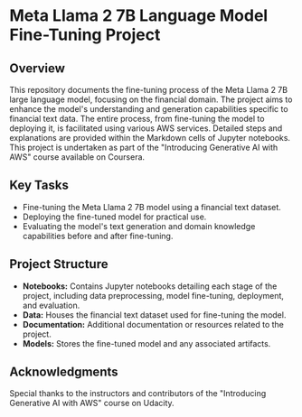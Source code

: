 # Meta Llama 2 7B Language Model Fine-Tuning Project

## Overview

This repository documents the fine-tuning process of the Meta Llama 2 7B large language model, focusing on the financial domain. The project aims to enhance the model's understanding and generation capabilities specific to financial text data. The entire process, from fine-tuning the model to deploying it, is facilitated using various AWS services. Detailed steps and explanations are provided within the Markdown cells of Jupyter notebooks. This project is undertaken as part of the "Introducing Generative AI with AWS" course available on Coursera.

## Key Tasks

- Fine-tuning the Meta Llama 2 7B model using a financial text dataset.
- Deploying the fine-tuned model for practical use.
- Evaluating the model's text generation and domain knowledge capabilities before and after fine-tuning.

## Project Structure

- **Notebooks:** Contains Jupyter notebooks detailing each stage of the project, including data preprocessing, model fine-tuning, deployment, and evaluation.
- **Data:** Houses the financial text dataset used for fine-tuning the model.
- **Documentation:** Additional documentation or resources related to the project.
- **Models:** Stores the fine-tuned model and any associated artifacts.

## Acknowledgments

Special thanks to the instructors and contributors of the "Introducing Generative AI with AWS" course on Udacity.
